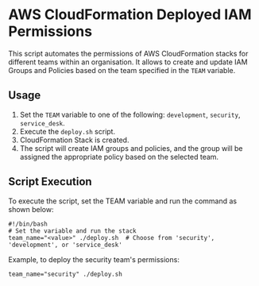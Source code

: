 # AWS CloudFormation Deployed IAM Permissions

This script automates the permissions of AWS CloudFormation stacks for different teams within an organisation. It allows to create and update IAM Groups and Policies based on the team specified in the `TEAM` variable.

## Usage

1. Set the `TEAM` variable to one of the following: `development`, `security`, `service_desk`.
2. Execute the `deploy.sh` script.
3. CloudFormation Stack is created.
4. The script will create IAM groups and policies, and the group will be assigned the appropriate policy based on the selected team.

## Script Execution

To execute the script, set the TEAM variable and run the command as shown below:
```
#!/bin/bash
# Set the variable and run the stack
team_name="<value>" ./deploy.sh  # Choose from 'security', 'development', or 'service_desk'
```

Example, to deploy the security team's permissions:
```
team_name="security" ./deploy.sh
```
